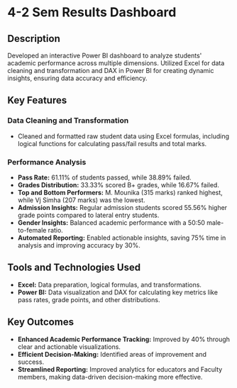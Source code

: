 # 4-2 Sem Results Dashboard

## Description
Developed an interactive Power BI dashboard to analyze students' academic performance across multiple dimensions. Utilized Excel for data cleaning and transformation and DAX in Power BI for creating dynamic insights, ensuring data accuracy and efficiency.

## Key Features

### Data Cleaning and Transformation
- Cleaned and formatted raw student data using Excel formulas, including logical functions for calculating pass/fail results and total marks.

### Performance Analysis
- **Pass Rate:** 61.11% of students passed, while 38.89% failed.
- **Grades Distribution:** 33.33% scored B+ grades, while 16.67% failed.
- **Top and Bottom Performers:** M. Mounika (315 marks) ranked highest, while Vj Simha (207 marks) was the lowest.
- **Admission Insights:** Regular admission students scored 55.56% higher grade points compared to lateral entry students.
- **Gender Insights:** Balanced academic performance with a 50:50 male-to-female ratio.
- **Automated Reporting:** Enabled actionable insights, saving 75% time in analysis and improving accuracy by 30%.

## Tools and Technologies Used
- **Excel:** Data preparation, logical formulas, and transformations.
- **Power BI:** Data visualization and DAX for calculating key metrics like pass rates, grade points, and other distributions.

## Key Outcomes
- **Enhanced Academic Performance Tracking:** Improved by 40% through clear and actionable visualizations.
- **Efficient Decision-Making:** Identified areas of improvement and success.
- **Streamlined Reporting:** Improved analytics for educators and Faculty members, making data-driven decision-making more effective.
